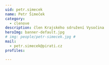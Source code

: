 ```yaml
---
uid: petr.simecek
name: Petr Šimeček
category:
  - clenove
description: člen Krajského sdružení Vysočina
heroImg: banner-default.jpg
# img: people/petr-simecek.jpg #
mail:
  - petr.simecek@pirati.cz
profiles:

---
```

